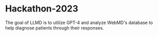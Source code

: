 # Hackathon-2023

The goal of LLMD is to utilize GPT-4 and analyze WebMD's database to help diagnose patients through their responses.
